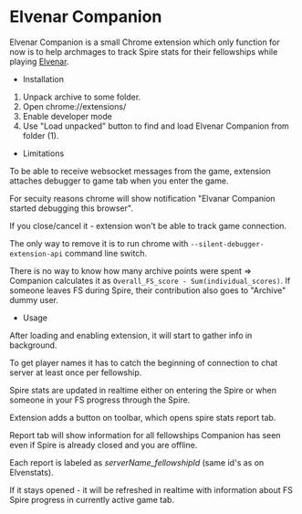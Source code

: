 ﻿Elvenar Companion
==============

Elvenar Companion is a small Chrome extension which only function for now is to help archmages to track Spire stats for their fellowships while playing [Elvenar](https://elvenar.com).

* Installation

1. Unpack archive to some folder.
2. Open chrome://extensions/
3. Enable developer mode
4. Use "Load unpacked" button to find and load Elvenar Companion from folder (1).

* Limitations

To be able to receive websocket messages from the game, extension attaches debugger to game tab when you enter the game.

For secuity reasons chrome will show notification "Elvanar Companion started debugging this browser".

If you close/cancel it - extension won't be able to track game connection.

The only way to remove it is to run chrome with `--silent-debugger-extension-api` command line switch.

There is no way to know how many archive points were spent => Companion calculates it as `Overall_FS_score - Sum(individual_scores)`. If someone leaves FS during Spire, their contribution also goes to "Archive" dummy user.

* Usage

After loading and enabling extension, it will start to gather info in background.

To get player names it has to catch the beginning of connection to chat server at least once per fellowship.

Spire stats are updated in realtime either on entering the Spire or when someone in your FS progress through the Spire.

Extension adds a button on toolbar, which opens spire stats report tab.

Report tab will show information for all fellowships Companion has seen even if Spire is already closed and you are offline.

Each report is labeled as *serverName_fellowshipId* (same id's as on Elvenstats).

If it stays opened - it will be refreshed in realtime with information about FS Spire progress in currently active game tab.

